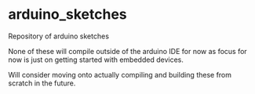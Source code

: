 # arduino_sketches
Repository of arduino sketches

None of these will compile outside of the arduino IDE for now as focus for now is just on getting started with embedded devices.

Will consider moving onto actually compiling and building these from scratch in the future.
